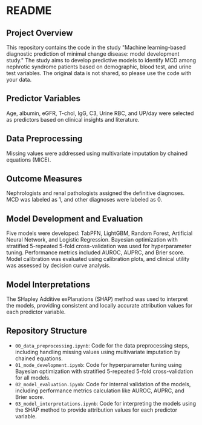 # README

## Project Overview

This repository contains the code in the study "Machine learning-based diagnostic prediction of minimal change disease: model development study." The study aims to develop predictive models to identify MCD among nephrotic syndrome patients based on demographic, blood test, and urine test variables. The original data is not shared, so please use the code with your data.

## Predictor Variables

Age, albumin, eGFR, T-chol, IgG, C3, Urine RBC, and UP/day were selected as predictors based on clinical insights and literature.

## Data Preprocessing

Missing values were addressed using multivariate imputation by chained equations (MICE). 

## Outcome Measures

Nephrologists and renal pathologists assigned the definitive diagnoses. MCD was labeled as 1, and other diagnoses were labeled as 0.

## Model Development and Evaluation

Five models were developed: TabPFN, LightGBM, Random Forest, Artificial Neural Network, and Logistic Regression. Bayesian optimization with stratified 5-repeated 5-fold cross-validation was used for hyperparameter tuning. Performance metrics included AUROC, AUPRC, and Brier score. Model calibration was evaluated using calibration plots, and clinical utility was assessed by decision curve analysis.

## Model Interpretations

The SHapley Additive exPlanations (SHAP) method was used to interpret the models, providing consistent and locally accurate attribution values for each predictor variable.

## Repository Structure

- `00_data_preprocessing.ipynb`: Code for the data preprocessing steps, including handling missing values using multivariate imputation by chained equations.
- `01_mode_development.ipynb`: Code for hyperparameter tuning using Bayesian optimization with stratified 5-repeated 5-fold cross-validation for all models.
- `02_model_evaluation.ipynb`: Code for internal validation of the models, including performance metrics calculation like AUROC, AUPRC, and Brier score.
- `03_model_interpretations.ipynb`: Code for interpreting the models using the SHAP method to provide attribution values for each predictor variable.
